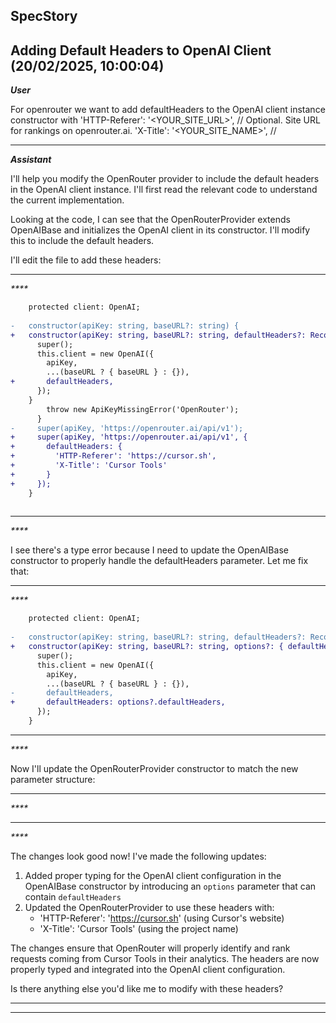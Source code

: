 ## SpecStory

## Adding Default Headers to OpenAI Client (20/02/2025, 10:00:04)

_**User**_

For openrouter we want to add defaultHeaders to the OpenAI client instance constructor with 'HTTP-Referer': '<YOUR_SITE_URL>', // Optional. Site URL for rankings on openrouter.ai.
        'X-Title': '<YOUR_SITE_NAME>', //

---

_**Assistant**_

I'll help you modify the OpenRouter provider to include the default headers in the OpenAI client instance. I'll first read the relevant code to understand the current implementation.

Looking at the code, I can see that the OpenRouterProvider extends OpenAIBase and initializes the OpenAI client in its constructor. I'll modify this to include the default headers.

I'll edit the file to add these headers:

---

_****_

```diff
    protected client: OpenAI;
  
-   constructor(apiKey: string, baseURL?: string) {
+   constructor(apiKey: string, baseURL?: string, defaultHeaders?: Record<string, string>) {
      super();
      this.client = new OpenAI({
        apiKey,
        ...(baseURL ? { baseURL } : {}),
+       defaultHeaders,
      });
    }
        throw new ApiKeyMissingError('OpenRouter');
      }
-     super(apiKey, 'https://openrouter.ai/api/v1');
+     super(apiKey, 'https://openrouter.ai/api/v1', {
+       defaultHeaders: {
+         'HTTP-Referer': 'https://cursor.sh',
+         'X-Title': 'Cursor Tools'
+       }
+     });
    }
  
```

---

_****_



I see there's a type error because I need to update the OpenAIBase constructor to properly handle the defaultHeaders parameter. Let me fix that:

---

_****_

```diff
    protected client: OpenAI;
  
-   constructor(apiKey: string, baseURL?: string, defaultHeaders?: Record<string, string>) {
+   constructor(apiKey: string, baseURL?: string, options?: { defaultHeaders?: Record<string, string> }) {
      super();
      this.client = new OpenAI({
        apiKey,
        ...(baseURL ? { baseURL } : {}),
-       defaultHeaders,
+       defaultHeaders: options?.defaultHeaders,
      });
    }
```

---

_****_



Now I'll update the OpenRouterProvider constructor to match the new parameter structure:

---

_****_



---

_****_



The changes look good now! I've made the following updates:

1. Added proper typing for the OpenAI client configuration in the OpenAIBase constructor by introducing an `options` parameter that can contain `defaultHeaders`
2. Updated the OpenRouterProvider to use these headers with:
   - 'HTTP-Referer': 'https://cursor.sh' (using Cursor's website)
   - 'X-Title': 'Cursor Tools' (using the project name)

The changes ensure that OpenRouter will properly identify and rank requests coming from Cursor Tools in their analytics. The headers are now properly typed and integrated into the OpenAI client configuration.

Is there anything else you'd like me to modify with these headers?

---



---

